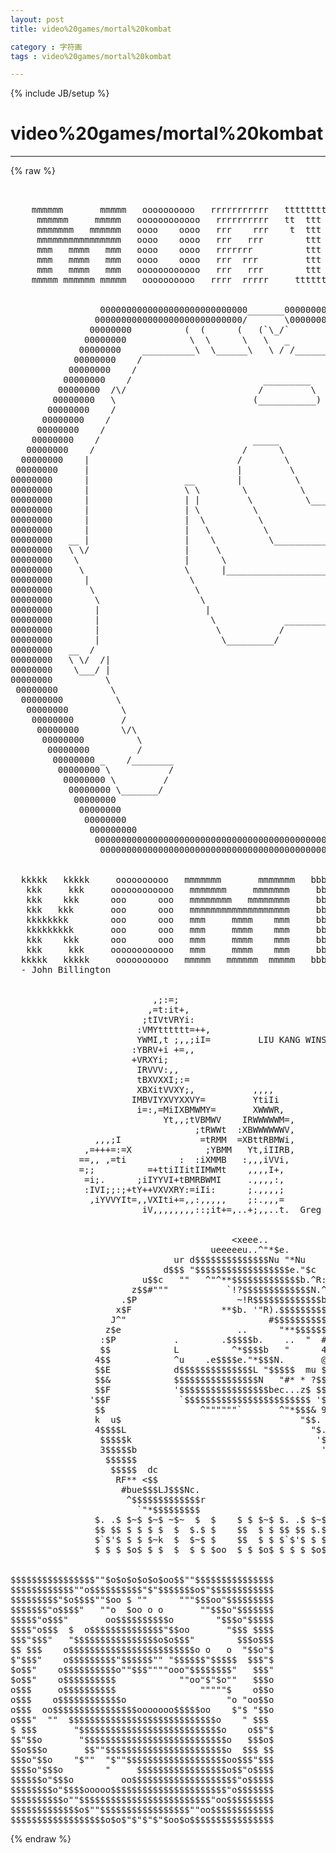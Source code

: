 ```yaml
---
layout: post
title: video%20games/mortal%20kombat
category : 字符画
tags : video%20games/mortal%20kombat
---
```

{% include JB/setup %}
# video%20games/mortal%20kombat
---
{% raw %}
<pre>


    mmmmmm       mmmmm   oooooooooo   rrrrrrrrrrr   ttttttttttt       aaaaaa          lllll 
     mmmmmm     mmmmm   oooooooooooo   rrrrrrrrrr   tt  ttt  tt        aaaaa           lll  
     mmmmmmm   mmmmmm   oooo    oooo   rrr    rrr    t  ttt  t        aaaaaaa          lll
     mmmmmmmmmmmmmmmm   oooo    oooo   rrr   rrr        ttt          aaa   aaa         lll
     mmm   mmmm   mmm   oooo    oooo   rrrrrrr          ttt         aaaa   aaaa        lll 
     mmm   mmmm   mmm   oooo    oooo   rrr  rrr         ttt        aaaaa   aaaaa       lll   l
     mmm   mmmm   mmm   oooooooooooo   rrr   rrr        ttt       aaaaaaaaaaaaaaa      lll   ll
    mmmmm mmmmmm mmmmm   oooooooooo   rrrr  rrrrr     ttttttt   aaaaaaa     aaaaaaa  llllllllll
                           
                               
                 0000000000000000000000000000_______0000000000000000000000000000000
                0000000000000000000000000000/       \0000000000000000000000000000000
               00000000          (  (      (   (`\_/`                       000000000
              00000000            \  \      \   \   _                        000000000
             00000000    __________\  \______\   \ / /_______                 000000000
            00000000    /                                    |____             000000000
           00000000    /                                          \             000000000
          00000000    /                         _________          \             000000000
         00000000  /\/                         /         \         /              000000000
        00000000   \                          (___________)       /                000000000
       00000000    /                                              \                 000000000
      00000000    /                                                \  ___            000000000
     00000000    /                                                  \/   \            000000000 
    00000000    /                             _____                       \  _____     000000000
   00000000    /                            /      \                       \/     \     000000000
  00000000    |                            /        \                ___          \/``\  000000000
 00000000     |                            |         \              /   \             /   000000000
00000000      |                  __        |          \             \___/            /     000000000
00000000      |                  \ \        \          \                             \     000000000
00000000      |                  | |         \          \______________        ______ \    000000000
00000000      |                  | \          \                        |       \    /_/    000000000
00000000      |                  |  \          \                       |   /\   \          000000000
00000000      |                  |   \          \                      |  /  \   \         000000000
00000000   __ |                  |    \          \_____________________|__|___|___|        000000000
00000000   \ \/                  |     \                                            \      000000000
00000000    \                    |      \                                            \     000000000
00000000     \                   \      |_________________________________________    \    000000000
00000000      |                   \                                               \    \   000000000
00000000       \                   \                                               \    \  000000000
00000000        \                   \                                               \    | 000000000
00000000        |                    |                                              / _   /000000000
00000000        |                     \             ______________________         /_/ /_/ 000000000
00000000        |                      \           /                      \                000000000
00000000        |                       \_________/                        \__________     000000000
00000000   __  /                                                                      \    000000000
00000000   \ \/  /|                                                                    |   000000000
00000000    \___/ |                                                                    |  000000000
00000000          \                                                                    / 000000000
 00000000          \                                                                  / 000000000
  00000000          \                                                                / 000000000
   00000000          \                                                              / 000000000
    00000000         /                                                             / 000000000
     00000000        \/\                                                          / 000000000
      00000000          \                                                        / 000000000
       00000000         /                                                       / 000000000
        00000000 _    /________                                               /  000000000
         00000000 \           /                                             /   000000000
          00000000 \         /                                             /   000000000
           00000000 \_______/                                             /   000000000
            00000000                                                    /    000000000 
             00000000                                                 /     000000000
              00000000                                               /     000000000
               000000000                                            /     000000000
                0000000000000000000000000000000000000000000000000000000000000000000
                 00000000000000000000000000000000000000000000000000000000000000000                                                         


  kkkkk   kkkkk     oooooooooo   mmmmmmm       mmmmmmm   bbbbbbbbb        aaaaaaaa         ttttttttttt  
   kkk     kkk     oooooooooooo   mmmmmmm     mmmmmmm     bbbbbbbb         aaaaaaa         tt  ttt  tt
   kkk    kkk      ooo      ooo   mmmmmmmm   mmmmmmmm     bbb  bbb        aaaaaaaaa         t  ttt  t
   kkk   kkk       ooo      ooo   mmmmmmmmmmmmmmmmmmm     bbb  bbb       aaaa   aaaa           ttt
   kkkkkkkk        ooo      ooo   mmm     mmmm    mmm     bbbbbbb       aaaa     aaaa          ttt
   kkkkkkkkk       ooo      ooo   mmm     mmmm    mmm     bbbbbbbb     aaaaaaaaaaaaaaa         ttt
   kkk    kkk      ooo      ooo   mmm     mmmm    mmm     bbb  bbb    aaaaaaaaaaaaaaaaa        ttt
   kkk     kkk     oooooooooooo   mmm     mmmm    mmm     bbb  bbb   aaaaaaa     aaaaaaa       ttt
  kkkkk   kkkkk     oooooooooo   mmmmm   mmmmmm  mmmmm   bbbbbbbbb  aaaaaaa       aaaaaaa    ttttttt
  - John Billington


                           ,;:=;
                          ,=t:it+,
                         ;tIVtVRYi:
                        :VMYtttttt=++,
                        YWMI,t ;,,;iI=         LIU KANG WINS!
                       :YBRV+i +=,,
                       +VRXYi;  
                        IRVVV:,,   
                        tBXVXXI;:=   
                        XBXitVVXY;,           ,,,,
                       IMBVIYXVYXXVY=         YtiIi
                        i=:,=MiIXBMWMY=       XWWWR,
                             Yt,,;tVBMWV    IRWWWWWM=,
                                   ;tRWWt  :XBWWWWWWV,
                ,,,;I               =tRMM  =XBttRBMWi,
              ,=+++=:=X              ;YBMM   Yt,iIIRB,
             ==,, ,=ti          :  :iXMMB   :,,,iVVi,
             =;;          =+ttiIIitIIMWMt    ,,,,I+,
              =i;.      ;iIYYVI+tBMRBWMI     .,,,,:,
              :IVI;;:;+tY++VXVXRY:=iIi:      ;.,,,,;
               ,iYVVYIt=,,VXIti+=,,:,,,,,    ;:.,,,=
                         iV,,,,,,,,::;it+=,..+;,,..t.  Greg C. Smith


                                          &lt;xeee..                             
                                      ueeeeeu..^&quot;*$e.                         
                               ur d$$$$$$$$$$$$$$Nu &quot;*Nu                      
                             d$$$ &quot;$$$$$$$$$$$$$$$$$$e.&quot;$c                    
                         u$$c   &quot;&quot;   ^&quot;^**$$$$$$$$$$$$$b.^R:                  
                       z$$#&quot;&quot;&quot;           `!?$$$$$$$$$$$$$N.^                  
                     .$P                   ~!R$$$$$$$$$$$$$b                  
                    x$F                 **$b. &#039;&quot;R).$$$$$$$$$$                 
                   J^&quot;                           #$$$$$$$$$$$$.               
                  z$e                      ..      &quot;**$$$$$$$$$               
                 :$P           .        .$$$$$b.    ..  &quot;  #$$$$              
                 $$            L          ^*$$$$b   &quot;      4$$$$L             
                4$$            ^u    .e$$$$e.&quot;*$$$N.       @$$$$$             
                $$E            d$$$$$$$$$$$$$$L &quot;$$$$$  mu $$$$$$F            
                $$&amp;            $$$$$$$$$$$$$$$$N   &quot;#* * ?$$$$$$$N            
                $$F            &#039;$$$$$$$$$$$$$$$$$bec...z$ $$$$$$$$            
               &#039;$$F             `$$$$$$$$$$$$$$$$$$$$$$$$ &#039;$$$$E&quot;$            
                $$                  ^&quot;&quot;&quot;&quot;&quot;&quot;`       ^&quot;*$$$&amp; 9$$$$N             
                k  u$                                  &quot;$$. &quot;$$P r            
                4$$$$L                                   &quot;$. eeeR             
                 $$$$$k                                   &#039;$e. .@             
                 3$$$$$b                                   &#039;$$$$              
                  $$$$$$                                    3$$&quot;              
                   $$$$$  dc                                4$F               
                    RF** &lt;$$                                J&quot;                
                     #bue$$$LJ$$$Nc.                        &quot;                 
                      ^$$$$$$$$$$$$$r                                         
                        `&quot;*$$$$$$$$$                                          
                $. .$ $~$ $~$ ~$~  $  $    $ $ $~$ $. .$ $~$  $  ~$~          
                $$ $$ $ $ $ $  $  $.$ $    $$  $ $ $$ $$ $.$ $.$  $           
                $`$&#039;$ $ $ $~k  $  $~$ $    $$  $ $ $`$&#039;$ $ $ $~$  $           
                $ $ $ $o$ $ $  $  $ $ $oo  $ $ $o$ $ $ $ $o$ $ $  $           


$$$$$$$$$$$$$$$$&quot;&quot;$o$o$o$o$o$oo$$&quot;&quot;$$$$$$$$$$$$$$$
$$$$$$$$$$$$&quot;&quot;o$$$$$$$$$$&quot;$&quot;$$$$$$$o$&quot;$$$$$$$$$$$$
$$$$$$$$$&quot;$o$$$$&quot;&quot;$oo $ &quot;&quot;      &quot;&quot;&quot;$$$oo&quot;$$$$$$$$$
$$$$$$$&quot;o$$$$&quot;   &quot;&quot;o  $oo o o       &quot;&quot;$$$o&quot;$$$$$$$
$$$$$&quot;o$$$&quot;       oo$$$$$$$$$$o        &quot;$$$o&quot;$$$$$
$$$$&quot;o$$$  $  o$$$$$$$$$$$$$$&quot;$$oo       &quot;$$$ $$$$
$$$&quot;$$$&quot;   &quot;$$$$$$$$$$$$$$$$o$o$$$&quot;        $$$o$$$
$$ $$$    o$$$$$$$$$$$$$$$$$$$$$$$$o o   o  &quot;$$o&quot;$
$&quot;$$$&quot;    o$$$$$$$$$&quot;$$$$$$&quot;&quot; &quot;$$$$$$&quot;$$$$$  $$$&quot;$
$o$$&quot;    o$$$$$$$$$$o&quot;&quot;$$$&quot;&quot;&quot;&quot;ooo&quot;$$$$$$$$&quot;   $$$&quot;
$o$$&quot;    o$$$$$$$$$$            &quot;&quot;oo&quot;$&quot;$o&quot;&quot;   $$$o
o$$$     o$$$$$$$$$$                &quot;&quot;&quot;&quot;&quot;$    o$$o
o$$$    o$$$$$$$$$$$$o                   &quot;o &quot;oo$$o
o$$$  oo$$$$$$$$$$$$$$$$ooooooo$$$$$oo    $&quot;$ &quot;$$o
o$$$&quot;  &quot;&quot;  $$$$$$$$$$$$$$$$$$$$$$$$$$$$o    &quot; $$$
$ $$$       &quot;$$$$$$$$$$$$$$$$$$$$$$$$$$$o    o$$&quot;$
$$&quot;$$o       &quot;$$$$$$$$$$$$$$$$$$$$$$$$$$$o   $$$o$
$$o$$$o       $$&quot;&quot;$$$$$$$$$$$$$$$$$$$$$$$o  $$$ $$
$$$o&quot;$$o    &quot;$&quot;&quot;  &quot;$&quot;&quot;$$$$$$$$$$$$$$$$$$$oo$$$&quot;$$$
$$$$o&quot;$$$o        &quot;     $$$$$$$$$$$$$$$$$o$$&quot;o$$$$
$$$$$$o&quot;$$$o         oo$$$$$$$$$$$$$$$$$$$$&quot;o$$$$$
$$$$$$$$o&quot;$$$$ooooo$$$$$$$$$$$$$$$$$$$$$$&quot;o$$$$$$$
$$$$$$$$$$o&quot;&quot;$$$$$$$$$$$$$$$$$$$$$$$$$&quot;oo$$$$$$$$$
$$$$$$$$$$$$$o$&quot;&quot;$$$$$$$$$$$$$$$$$&quot;&quot;oo$$$$$$$$$$$$
$$$$$$$$$$$$$$$$$$o$o$&quot;$&quot;$&quot;$&quot;$oo$o$$$$$$$$$$$$$$$$ </pre>
{% endraw %}
